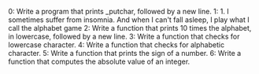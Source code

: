 0: Write a program that prints _putchar, followed by a new line.
1: 1. I sometimes suffer from insomnia. And when I can't fall asleep, I play what I call the alphabet game
2: Write a function that prints 10 times the alphabet, in lowercase, followed by a new line.
3: Write a function that checks for lowercase character.
4: Write a function that checks for alphabetic character.
5: Write a function that prints the sign of a number.
6: Write a function that computes the absolute value of an integer.


